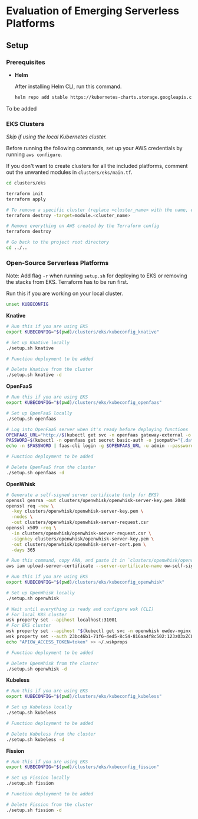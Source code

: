 # Evaluation of Emerging Serverless Platforms

## Setup

### Prerequisites

* **Helm**

    After installing Helm CLI, run this command.

    ```sh
    helm repo add stable https://kubernetes-charts.storage.googleapis.com
    ```

To be added

### EKS Clusters

_Skip if using the local Kubernetes cluster._

Before running the following commands, set up your AWS credentials by running `aws configure`.

If you don't want to create clusters for all the included platforms, comment out the unwanted modules in `clusters/eks/main.tf`.

```sh
cd clusters/eks

terraform init
terraform apply

# To remove a specific cluster (replace <cluster_name> with the name, e.g., knative)
terraform destroy -target=module.<cluster_name>

# Remove everything on AWS created by the Terraform config
terraform destroy

# Go back to the project root directory
cd ../..
```

### Open-Source Serverless Platforms

Note: Add flag `-r` when running `setup.sh` for deploying to EKS or removing the stacks from EKS. Terraform has to be run first.

Run this if you are working on your local cluster.

```sh
unset KUBECONFIG
```

**Knative**

```sh
# Run this if you are using EKS
export KUBECONFIG="$(pwd)/clusters/eks/kubeconfig_knative"

# Set up Knative locally
./setup.sh knative

# Function deployment to be added

# Delete Knative from the cluster
./setup.sh knative -d
```

**OpenFaaS**

```sh
# Run this if you are using EKS
export KUBECONFIG="$(pwd)/clusters/eks/kubeconfig_openfaas"

# Set up OpenFaaS locally
./setup.sh openfaas

# Log into OpenFaaS server when it's ready before deploying functions
OPENFAAS_URL="http://$(kubectl get svc -n openfaas gateway-external -o jsonpath='{.status.loadBalancer.ingress[0].hostname}'):8080"
PASSWORD=$(kubectl -n openfaas get secret basic-auth -o jsonpath="{.data.basic-auth-password}" | base64 --decode)
echo -n $PASSWORD | faas-cli login -g $OPENFAAS_URL -u admin --password-stdin

# Function deployment to be added

# Delete OpenFaaS from the cluster
./setup.sh openfaas -d
```

**OpenWhisk**

```sh
# Generate a self-signed server certificate (only for EKS)
openssl genrsa -out clusters/openwhisk/openwhisk-server-key.pem 2048
openssl req -new \
  -key clusters/openwhisk/openwhisk-server-key.pem \
  -nodes \
  -out clusters/openwhisk/openwhisk-server-request.csr
openssl x509 -req \
  -in clusters/openwhisk/openwhisk-server-request.csr \
  -signkey clusters/openwhisk/openwhisk-server-key.pem \
  -out clusters/openwhisk/openwhisk-server-cert.pem \
  -days 365

# Run this command, copy ARN, and paste it in `clusters/openwhisk/openwhisk-eks.yaml`
aws iam upload-server-certificate --server-certificate-name ow-self-signed --certificate-body file://clusters/openwhisk/openwhisk-server-cert.pem --private-key file://clusters/openwhisk/openwhisk-server-key.pem

# Run this if you are using EKS
export KUBECONFIG="$(pwd)/clusters/eks/kubeconfig_openwhisk"

# Set up OpenWhisk locally
./setup.sh openwhisk

# Wait until everything is ready and configure wsk (CLI)
# For local K8S cluster
wsk property set --apihost localhost:31001
# For EKS cluster
wsk property set --apihost "$(kubectl get svc -n openwhisk owdev-nginx -o jsonpath='{.status.loadBalancer.ingress[0].hostname}'):443"
wsk property set --auth 23bc46b1-71f6-4ed5-8c54-816aa4f8c502:123zO3xZCLrMN6v2BKK1dXYFpXlPkccOFqm12CdAsMgRU4VrNZ9lyGVCGuMDGIwP
echo "APIGW_ACCESS_TOKEN=token" >> ~/.wskprops

# Function deployment to be added

# Delete OpenWhisk from the cluster
./setup.sh openwhisk -d
```

**Kubeless**

```sh
# Run this if you are using EKS
export KUBECONFIG="$(pwd)/clusters/eks/kubeconfig_kubeless"

# Set up Kubeless locally
./setup.sh kubeless

# Function deployment to be added

# Delete Kubeless from the cluster
./setup.sh kubeless -d
```

**Fission**

```sh
# Run this if you are using EKS
export KUBECONFIG="$(pwd)/clusters/eks/kubeconfig_fission"

# Set up Fission locally
./setup.sh fission

# Function deployment to be added

# Delete Fission from the cluster
./setup.sh fission -d
```
